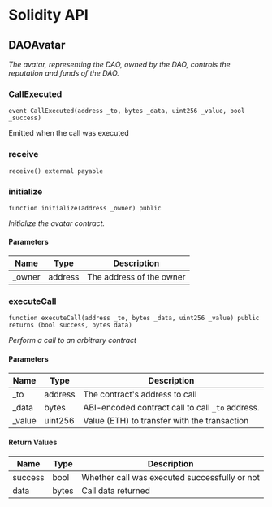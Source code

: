 # Solidity API

## DAOAvatar

_The avatar, representing the DAO, owned by the DAO, controls the reputation and funds of the DAO._

### CallExecuted

```solidity
event CallExecuted(address _to, bytes _data, uint256 _value, bool _success)
```

Emitted when the call was executed

### receive

```solidity
receive() external payable
```

### initialize

```solidity
function initialize(address _owner) public
```

_Initialize the avatar contract._

#### Parameters

| Name | Type | Description |
| ---- | ---- | ----------- |
| _owner | address | The address of the owner |

### executeCall

```solidity
function executeCall(address _to, bytes _data, uint256 _value) public returns (bool success, bytes data)
```

_Perform a call to an arbitrary contract_

#### Parameters

| Name | Type | Description |
| ---- | ---- | ----------- |
| _to | address | The contract's address to call |
| _data | bytes | ABI-encoded contract call to call `_to` address. |
| _value | uint256 | Value (ETH) to transfer with the transaction |

#### Return Values

| Name | Type | Description |
| ---- | ---- | ----------- |
| success | bool | Whether call was executed successfully or not |
| data | bytes | Call data returned |

